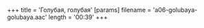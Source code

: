 +++
title = 'Голубая, голубая'
[params]
  filename = 'a06-golubaya-golubaya.aac'
  length = '00:39'
+++
